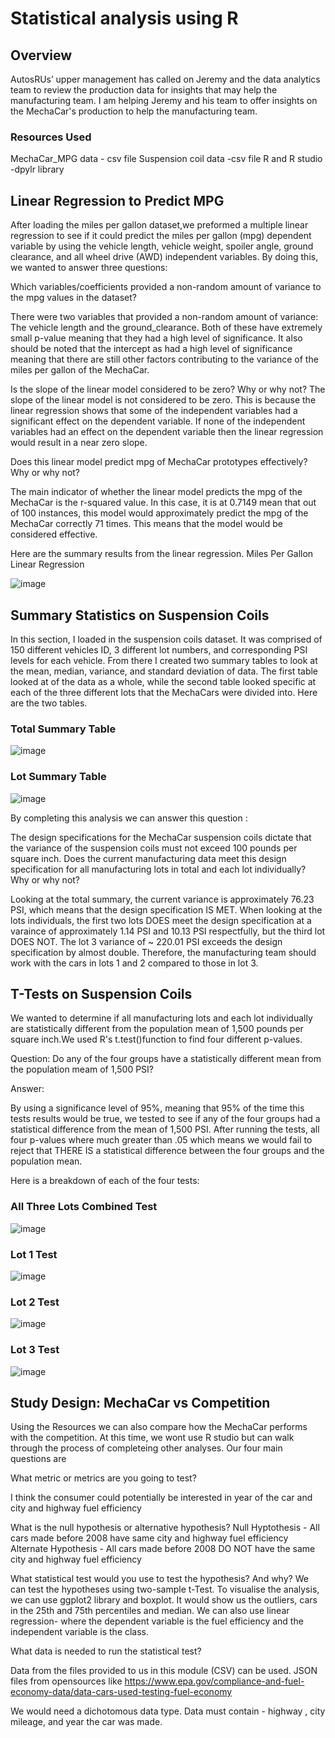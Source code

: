 # Statistical analysis using R 

## Overview 
AutosRUs’ upper management has called on Jeremy and the data analytics team to review the production data for insights that may help the manufacturing team. I am helping Jeremy and his team to offer insights on the MechaCar's production to help the manufacturing team.
### Resources Used
MechaCar_MPG data - csv file
Suspension coil data -csv file
R and R studio -dpylr library

## Linear Regression to Predict MPG
After loading the miles per gallon dataset,we preformed a multiple linear regression to see if it could predict the miles per gallon (mpg) dependent variable by using the vehicle length, vehicle weight, spoiler angle, ground clearance, and all wheel drive (AWD) independent variables. By doing this, we wanted to answer three questions:

Which variables/coefficients provided a non-random amount of variance to the mpg values in the dataset?

There were two variables that provided a non-random amount of variance: The vehicle length and the ground_clearance. Both of these have extremely small p-value meaning that they had a high level of significance. It also should be noted that the intercept as had a high level of significance meaning that there are still other factors contributing to the variance of the miles per gallon of the MechaCar.

Is the slope of the linear model considered to be zero? Why or why not?
The slope of the linear model is not considered to be zero. This is because the linear regression shows that some of the independent variables had a significant effect on the dependent variable. If none of the independent variables had an effect on the dependent variable then the linear regression would result in a near zero slope.

Does this linear model predict mpg of MechaCar prototypes effectively? Why or why not?

The main indicator of whether the linear model predicts the mpg of the MechaCar is the r-squared value. In this case, it is at 0.7149 mean that out of 100 instances, this model would approximately predict the mpg of the MechaCar correctly 71 times. This means that the model would be considered effective.


Here are the summary results from the linear regression.
Miles Per Gallon Linear Regression

![image](https://user-images.githubusercontent.com/74282781/111115939-83b52080-8522-11eb-81ff-f22b9e7cbc3e.png)


## Summary Statistics on Suspension Coils

In this section, I loaded in the suspension coils dataset. It was comprised of 150 different vehicles ID, 3 different lot numbers, and corresponding PSI levels for each vehicle. From there I created two summary tables to look at the mean, median, variance, and standard deviation of data. The first table looked at of the data as a whole, while the second table looked specific at each of the three different lots that the MechaCars were divided into. Here are the two tables.

### Total Summary Table

![image](https://user-images.githubusercontent.com/74282781/111116274-04741c80-8523-11eb-9582-bcbaf216959d.png)


 ### Lot Summary Table 
![image](https://user-images.githubusercontent.com/74282781/111116432-41401380-8523-11eb-8ef6-a5767cfae720.png)


By completing this analysis we can answer this question :

The design specifications for the MechaCar suspension coils dictate that the variance of the suspension coils must not exceed 100 pounds per square inch. Does the current manufacturing data meet this design specification for all manufacturing lots in total and each lot individually? Why or why not?

Looking at the total summary, the current variance is approximately 76.23 PSI, which means that the design specification IS MET. When looking at the lots individuals, the first two lots  DOES meet the design specification at a varaince of approximately 1.14 PSI and 10.13 PSI respectfully, but the third lot DOES NOT. The lot 3 variance of ~ 220.01 PSI exceeds the design specification by almost double. Therefore, the manufacturing team should work with the cars in lots 1 and 2 compared to those in lot 3.

## T-Tests on Suspension Coils

We wanted to determine if all manufacturing lots and each lot individually are statistically different from the population mean of 1,500 pounds per square inch.We used R's t.test()function to find four different p-values. 

Question:
Do any of the four groups have a statistically different mean from the population meam of 1,500 PSI?

Answer:

By using a significance level of 95%, meaning that 95% of the time this tests results would be true, we tested to see if any of the four groups had a statistical difference from the mean of 1,500 PSI. After running the tests, all four p-values where much greater than .05 which means we would fail to reject that THERE IS a statistical difference between the four groups and the population mean.

Here is a breakdown of each of the four tests:

### All Three Lots Combined Test
![image](https://user-images.githubusercontent.com/74282781/111117528-dee81280-8524-11eb-9e74-0cc33408cd91.png)


### Lot 1 Test

![image](https://user-images.githubusercontent.com/74282781/111117588-f4f5d300-8524-11eb-8e1a-aee91a306a85.png)


### Lot 2 Test

![image](https://user-images.githubusercontent.com/74282781/111117619-ff17d180-8524-11eb-8dbb-d09fd88818ab.png)


### Lot 3 Test

![image](https://user-images.githubusercontent.com/74282781/111117643-08a13980-8525-11eb-8009-c8220b61d500.png)


## Study Design: MechaCar vs Competition

Using the Resources we can also compare how the MechaCar performs with the competition. At this time, we wont use R studio but can walk through the process of completeing other analyses. Our four main questions are 

What metric or metrics are you going to test?

I think the consumer could potentially be interested in year of the car and city and highway fuel efficiency

What is the null hypothesis or alternative hypothesis?
Null Hyptothesis - All cars made before 2008 have same city and highway fuel efficiency
Alternate Hypothesis - All cars made before 2008 DO NOT have the same city and highway fuel efficiency

What statistical test would you use to test the hypothesis? And why?
We can test the hypotheses using two-sample t-Test. To visualise the analysis, we can use ggplot2 library and boxplot. It would show us the outliers, cars in the 25th and 75th percentiles and median.
We can also use linear regression- where the dependent variable is the fuel efficiency and the independent variable is the class.

What data is needed to run the statistical test?

Data from the files provided to us in this module (CSV) can be used. JSON files from opensources like 
https://www.epa.gov/compliance-and-fuel-economy-data/data-cars-used-testing-fuel-economy

We would need a dichotomous data type. Data must contain - highway , city mileage, and year the car was made.






